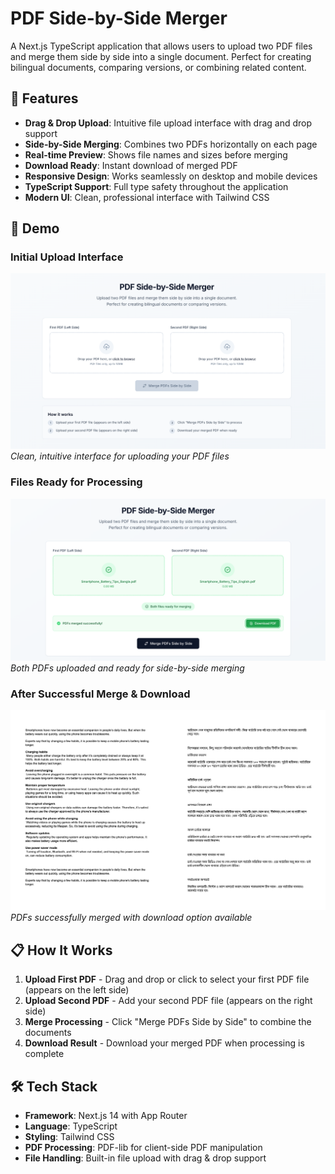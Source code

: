 # PDF Side-by-Side Merger

A Next.js TypeScript application that allows users to upload two PDF files and merge them side by side into a single document. Perfect for creating bilingual documents, comparing versions, or combining related content.

## 🌟 Features

- **Drag & Drop Upload**: Intuitive file upload interface with drag and drop support
- **Side-by-Side Merging**: Combines two PDFs horizontally on each page
- **Real-time Preview**: Shows file names and sizes before merging
- **Download Ready**: Instant download of merged PDF
- **Responsive Design**: Works seamlessly on desktop and mobile devices
- **TypeScript Support**: Full type safety throughout the application
- **Modern UI**: Clean, professional interface with Tailwind CSS

## 🚀 Demo

### Initial Upload Interface
![Website Design](./input.png)
*Clean, intuitive interface for uploading your PDF files*

### Files Ready for Processing
![Files Uploaded](./output.png)
*Both PDFs uploaded and ready for side-by-side merging*

### After Successful Merge & Download
![Merge Complete](./demo.png)
*PDFs successfully merged with download option available*

## 📋 How It Works

1. **Upload First PDF** - Drag and drop or click to select your first PDF file (appears on the left side)
2. **Upload Second PDF** - Add your second PDF file (appears on the right side)  
3. **Merge Processing** - Click "Merge PDFs Side by Side" to combine the documents
4. **Download Result** - Download your merged PDF when processing is complete

## 🛠️ Tech Stack

- **Framework**: Next.js 14 with App Router
- **Language**: TypeScript
- **Styling**: Tailwind CSS
- **PDF Processing**: PDF-lib for client-side PDF manipulation
- **File Handling**: Built-in file upload with drag & drop support
